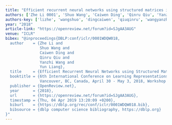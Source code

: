 ```yaml
---
title: "Efficient recurrent neural networks using structured matrices in FPGAs"
authors: ['Zhe Li 0001', 'Shuo Wang', 'Caiwen Ding', 'Qinru Qiu', 'Yanzhi Wang', 'Yun Liang 0001']
authors-key: ['lizhe', 'wangshuo', 'dingcaiwen', 'qiuqinru', 'wangyanzhi', 'liangyun']
year: "2018"
article-link: "https://openreview.net/forum?id=SJgAA3AUG"
venue: "ICLR"
bibex: "@inproceedings{DBLP:conf/iclr/0001WDQW018,
  author    = {Zhe Li and
               Shuo Wang and
               Caiwen Ding and
               Qinru Qiu and
               Yanzhi Wang and
               Yun Liang},
  title     = {Efficient Recurrent Neural Networks using Structured Matrices in FPGAs},
  booktitle = {6th International Conference on Learning Representations, {ICLR} 2018,
               Vancouver, BC, Canada, April 30 - May 3, 2018, Workshop Track Proceedings},
  publisher = {OpenReview.net},
  year      = {2018},
  url       = {https://openreview.net/forum?id=SJgAA3AUG},
  timestamp = {Thu, 04 Apr 2019 13:20:09 +0200},
  biburl    = {https://dblp.org/rec/conf/iclr/0001WDQW018.bib},
  bibsource = {dblp computer science bibliography, https://dblp.org}
}"
---
```

